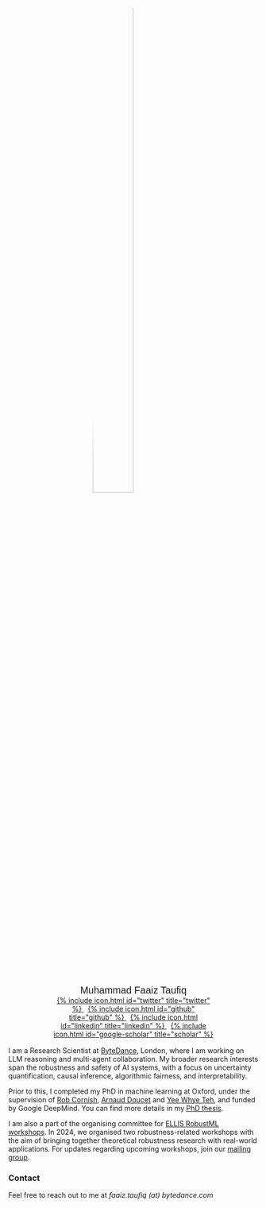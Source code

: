 <div style="margin: auto; width: 65%">
  <img src="{{ site.url }}/img/faait.jpg"
  style="display:block; margin-left:auto; margin-right:auto; border-radius:50%; width:50%;">

  <p style="text-align:center; margin-top:5%; margin-bottom:0%; font-size: 140%; font-family:sans-serif">
    Muhammad Faaiz Taufiq
  </p>
  <p style="text-align:center; margin:0%;">
    <a href="https://www.twitter.com/FaaizTaufiq">
      {% include icon.html id="twitter" title="twitter" %}
    </a>
    &nbsp;
    <a href="https://github.com/faaizT">
      {% include icon.html id="github" title="github" %}
    </a>
    &nbsp;
    <a href="https://www.linkedin.com/in/muhammadftaufiq/">
      {% include icon.html id="linkedin" title="linkedin" %}
    </a>
    &nbsp;
    <a href="https://scholar.google.com/citations?hl=en&user=oDL6ahoAAAAJ">
      {% include icon.html id="google-scholar" title="scholar" %}
    </a>
  </p>
</div>
<br style="line-height:10%;">

I am a Research Scientist at [ByteDance](https://www.bytedance.com/), London, where I am working on LLM reasoning and multi-agent collaboration. My broader research interests span the robustness and safety of AI systems, with a focus on uncertainty quantification, causal inference, algorithmic fairness, and interpretability.

Prior to this, I completed my PhD in machine learning at Oxford, under the supervision of [Rob Cornish](https://jrmcornish.github.io/), [Arnaud Doucet](https://www.stats.ox.ac.uk/~doucet/) and [Yee Whye Teh](http://www.stats.ox.ac.uk/~teh/), and funded by Google DeepMind. You can find more details in my [PhD thesis](https://arxiv.org/abs/2502.06011).

<!-- My research interests include uncertainty quantification, decision-making, causal inference, fairness and explainability. I am also interested in applying ideas from these disciplines for alignment within Large Language Models (LLMs). -->

<!-- I recently completed a research internship in the Responsible AI team at [ByteDance](https://www.bytedance.com/), London. Here, I was exploring the reliability and trustworthiness of LLMs. -->

I am also a part of the organising committee for [ELLIS RobustML workshops](https://sites.google.com/view/robustml2024). 
In 2024, we organised two robustness-related workshops with the aim of bringing together theoretical robustness research with real-world applications. For updates regarding upcoming workshops, join our [mailing group](https://groups.google.com/g/ellis-robustml-community).
<!-- Prior to this, I also interned at [Amazon](https://aws.amazon.com/) in Tubingen, Germany in 2022, where I worked on [robust explanability methods](https://arxiv.org/abs/2301.04041). -->
<!-- Some of my past research includes applications of [conformal prediction in contextual bandits](https://arxiv.org/abs/2206.04405), and using [causal inference to assess digital twin models](https://arxiv.org/abs/2301.07210). -->

<!-- Before beginning my PhD, I spent 2 years as an associate developer at [Morgan Stanley](https://www.morganstanley.com/) in London. I got my Bachelor’s and Master’s degrees in Mathematics from the [University of Cambridge](https://www.cam.ac.uk/). -->

### Contact

Feel free to reach out to me at _faaiz.taufiq (at) bytedance.com_
